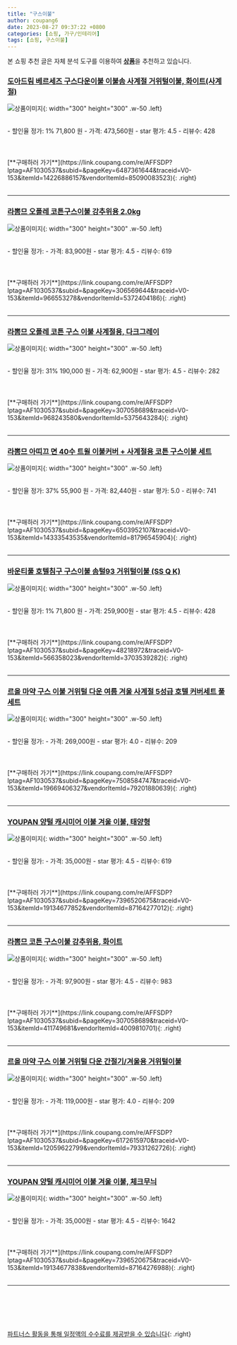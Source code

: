 ```yaml
---
title: "구스이불"
author: coupang6
date: 2023-08-27 09:37:22 +0800
categories: [쇼핑, 가구/인테리어]
tags: [쇼핑, 구스이불]
---
```


본 쇼핑 추천 글은 자체 분석 도구를 이용하여 [**상품**](https://link.coupang.com/a/bao1ui)을 추천하고 있습니다.

### [도아드림 베르세즈 구스다운이불 이불솜 사계절 거위털이불, 화이트(사계절)](https://link.coupang.com/re/AFFSDP?lptag=AF1030537&subid=&pageKey=6487361644&traceid=V0-153&itemId=14226886157&vendorItemId=85090083523)

![상품이미지](https://thumbnail6.coupangcdn.com/thumbnails/remote/230x230ex/image/vendor_inventory/1a0a/d0fe6b985423f7fa811aa2c1a06fb0236e19a605f45966a594d2e3fd899f.jpg){: width="300" height="300" .w-50 .left}


<br>
- 할인율 정가: 1%  71,800   원
- 가격: 473,560원
- star 평가: 4.5
- 리뷰수: 428
<br>
<br>
<br>
<br>
[**구매하러 가기**](https://link.coupang.com/re/AFFSDP?lptag=AF1030537&subid=&pageKey=6487361644&traceid=V0-153&itemId=14226886157&vendorItemId=85090083523){: .right}
<br>
<br>

---

### [라뽐므 오폴레 코튼구스이불 강추위용 2.0kg](https://link.coupang.com/re/AFFSDP?lptag=AF1030537&subid=&pageKey=306569644&traceid=V0-153&itemId=966553278&vendorItemId=5372404186)

![상품이미지](https://thumbnail9.coupangcdn.com/thumbnails/remote/230x230ex/image/retail/images/4582755888537444-322cec70-8c09-4549-b8d4-50a7b8991e3f.jpg){: width="300" height="300" .w-50 .left}


<br>
- 할인율 정가: 
- 가격: 83,900원
- star 평가: 4.5
- 리뷰수: 619
<br>
<br>
<br>
<br>
[**구매하러 가기**](https://link.coupang.com/re/AFFSDP?lptag=AF1030537&subid=&pageKey=306569644&traceid=V0-153&itemId=966553278&vendorItemId=5372404186){: .right}
<br>
<br>

---

### [라뽐므 오폴레 코튼 구스 이불 사계절용, 다크그레이](https://link.coupang.com/re/AFFSDP?lptag=AF1030537&subid=&pageKey=307058689&traceid=V0-153&itemId=968243580&vendorItemId=5375643284)

![상품이미지](https://thumbnail7.coupangcdn.com/thumbnails/remote/230x230ex/image/retail/images/3760809517998877-601d7ddf-b365-4797-9947-88d4c0f97f7a.jpg){: width="300" height="300" .w-50 .left}


<br>
- 할인율 정가: 31%  190,000   원
- 가격: 62,900원
- star 평가: 4.5
- 리뷰수: 282
<br>
<br>
<br>
<br>
[**구매하러 가기**](https://link.coupang.com/re/AFFSDP?lptag=AF1030537&subid=&pageKey=307058689&traceid=V0-153&itemId=968243580&vendorItemId=5375643284){: .right}
<br>
<br>

---

### [라뽐므 아띠끄 면 40수 트윌 이불커버 + 사계절용 코튼 구스이불 세트](https://link.coupang.com/re/AFFSDP?lptag=AF1030537&subid=&pageKey=6503952107&traceid=V0-153&itemId=14333543535&vendorItemId=81796545904)

![상품이미지](https://thumbnail7.coupangcdn.com/thumbnails/remote/230x230ex/image/rs_quotation_api/ernfu122/acb49759a6b44437983dd1b12c5a688a.jpg){: width="300" height="300" .w-50 .left}


<br>
- 할인율 정가: 37%  55,900   원
- 가격: 82,440원
- star 평가: 5.0
- 리뷰수: 741
<br>
<br>
<br>
<br>
[**구매하러 가기**](https://link.coupang.com/re/AFFSDP?lptag=AF1030537&subid=&pageKey=6503952107&traceid=V0-153&itemId=14333543535&vendorItemId=81796545904){: .right}
<br>
<br>

---

### [바운티풀 호텔침구 구스이불 솜털93 거위털이불 (SS Q K)](https://link.coupang.com/re/AFFSDP?lptag=AF1030537&subid=&pageKey=48218972&traceid=V0-153&itemId=566358023&vendorItemId=3703539282)

![상품이미지](https://thumbnail10.coupangcdn.com/thumbnails/remote/230x230ex/image/vendor_inventory/56c9/fa2451e781ae21c8ea5900083144eccaa1fcea6716c93e72288a175aead6.jpg){: width="300" height="300" .w-50 .left}


<br>
- 할인율 정가: 1%  71,800   원
- 가격: 259,900원
- star 평가: 4.5
- 리뷰수: 428
<br>
<br>
<br>
<br>
[**구매하러 가기**](https://link.coupang.com/re/AFFSDP?lptag=AF1030537&subid=&pageKey=48218972&traceid=V0-153&itemId=566358023&vendorItemId=3703539282){: .right}
<br>
<br>

---

### [르올 마약 구스 이불 거위털 다운 여름 겨울 사계절 5성급 호텔 커버세트 풀세트](https://link.coupang.com/re/AFFSDP?lptag=AF1030537&subid=&pageKey=7508584747&traceid=V0-153&itemId=19669406327&vendorItemId=79201880639)

![상품이미지](https://thumbnail6.coupangcdn.com/thumbnails/remote/230x230ex/image/vendor_inventory/573d/fc387d891f33c549fae71658f9f49cfe9690facf49711f5d94d6a7c075b0.jpg){: width="300" height="300" .w-50 .left}


<br>
- 할인율 정가: 
- 가격: 269,000원
- star 평가: 4.0
- 리뷰수: 209
<br>
<br>
<br>
<br>
[**구매하러 가기**](https://link.coupang.com/re/AFFSDP?lptag=AF1030537&subid=&pageKey=7508584747&traceid=V0-153&itemId=19669406327&vendorItemId=79201880639){: .right}
<br>
<br>

---

### [YOUPAN 양털 캐시미어 이불 겨울 이불, 태양형](https://link.coupang.com/re/AFFSDP?lptag=AF1030537&subid=&pageKey=7396520675&traceid=V0-153&itemId=19134677852&vendorItemId=87164277012)

![상품이미지](https://thumbnail7.coupangcdn.com/thumbnails/remote/230x230ex/image/vendor_inventory/bb82/24aaf24cbae83036918f37fa7d27d3c5c1569662711c4005877cd84144ba.jpg){: width="300" height="300" .w-50 .left}


<br>
- 할인율 정가: 
- 가격: 35,000원
- star 평가: 4.5
- 리뷰수: 619
<br>
<br>
<br>
<br>
[**구매하러 가기**](https://link.coupang.com/re/AFFSDP?lptag=AF1030537&subid=&pageKey=7396520675&traceid=V0-153&itemId=19134677852&vendorItemId=87164277012){: .right}
<br>
<br>

---

### [라뽐므 코튼 구스이불 강추위용, 화이트](https://link.coupang.com/re/AFFSDP?lptag=AF1030537&subid=&pageKey=307058689&traceid=V0-153&itemId=411749681&vendorItemId=4009810701)

![상품이미지](https://thumbnail6.coupangcdn.com/thumbnails/remote/230x230ex/image/retail/images/2024107029788021-31cce5c2-2705-44bf-b1b4-67070bc8a3d0.jpg){: width="300" height="300" .w-50 .left}


<br>
- 할인율 정가: 
- 가격: 97,900원
- star 평가: 4.5
- 리뷰수: 983
<br>
<br>
<br>
<br>
[**구매하러 가기**](https://link.coupang.com/re/AFFSDP?lptag=AF1030537&subid=&pageKey=307058689&traceid=V0-153&itemId=411749681&vendorItemId=4009810701){: .right}
<br>
<br>

---

### [르올 마약 구스 이불 거위털 다운 간절기/겨울용 거위털이불](https://link.coupang.com/re/AFFSDP?lptag=AF1030537&subid=&pageKey=6172615970&traceid=V0-153&itemId=12059622799&vendorItemId=79331262726)

![상품이미지](https://thumbnail10.coupangcdn.com/thumbnails/remote/230x230ex/image/vendor_inventory/3ca4/edf6a0a20665b4ba8046259cf9ca95bfb4c4ba50fefecc461c369ea5a0ae.jpg){: width="300" height="300" .w-50 .left}


<br>
- 할인율 정가: 
- 가격: 119,000원
- star 평가: 4.0
- 리뷰수: 209
<br>
<br>
<br>
<br>
[**구매하러 가기**](https://link.coupang.com/re/AFFSDP?lptag=AF1030537&subid=&pageKey=6172615970&traceid=V0-153&itemId=12059622799&vendorItemId=79331262726){: .right}
<br>
<br>

---

### [YOUPAN 양털 캐시미어 이불 겨울 이불, 체크무늬](https://link.coupang.com/re/AFFSDP?lptag=AF1030537&subid=&pageKey=7396520675&traceid=V0-153&itemId=19134677838&vendorItemId=87164276988)

![상품이미지](https://thumbnail10.coupangcdn.com/thumbnails/remote/230x230ex/image/vendor_inventory/c33c/d0c47e7b31194deed69c498190e10e378d20da63b249222889eedbc3975d.jpg){: width="300" height="300" .w-50 .left}


<br>
- 할인율 정가: 
- 가격: 35,000원
- star 평가: 4.5
- 리뷰수: 1642
<br>
<br>
<br>
<br>
[**구매하러 가기**](https://link.coupang.com/re/AFFSDP?lptag=AF1030537&subid=&pageKey=7396520675&traceid=V0-153&itemId=19134677838&vendorItemId=87164276988){: .right}
<br>
<br>

---
<br><br><br><br><br> [파트너스 활동을 통해 일정액의 수수료를 제공받을 수 있습니다](https://link.coupang.com/a/bao1ui){: .right}